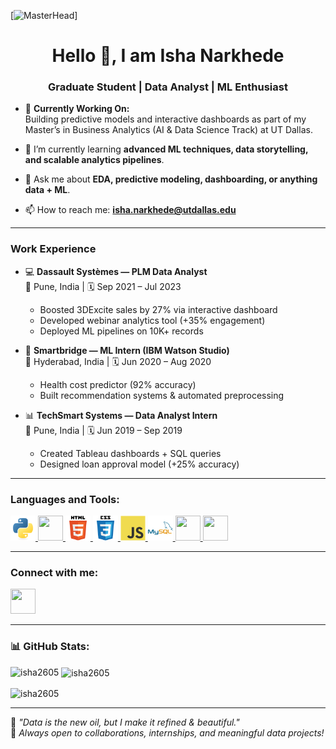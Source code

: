 [![MasterHead](https://github.com/IshaNarkhede/IshaNarkhede/blob/main/header.png)]
<h1 align="center">Hello 👋, I am Isha Narkhede</h1>
<h3 align="center">Graduate Student | Data Analyst | ML Enthusiast</h3>

- 🔭 **Currently Working On:**  
  Building predictive models and interactive dashboards as part of my Master’s in Business Analytics (AI & Data Science Track) at UT Dallas.

- 🌱 I’m currently learning **advanced ML techniques, data storytelling, and scalable analytics pipelines**.

- 💬 Ask me about **EDA, predictive modeling, dashboarding, or anything data + ML**.

- 📫 How to reach me: **isha.narkhede@utdallas.edu**

---

<h3 align="left">Work Experience</h3>

- 💻 **Dassault Systèmes — PLM Data Analyst**  
  📍 Pune, India | 🗓️ Sep 2021 – Jul 2023  
  - Boosted 3DExcite sales by 27% via interactive dashboard  
  - Developed webinar analytics tool (+35% engagement)  
  - Deployed ML pipelines on 10K+ records  

- 🧠 **Smartbridge — ML Intern (IBM Watson Studio)**  
  📍 Hyderabad, India | 🗓️ Jun 2020 – Aug 2020  
  - Health cost predictor (92% accuracy)  
  - Built recommendation systems & automated preprocessing  

- 📊 **TechSmart Systems — Data Analyst Intern**  
  📍 Pune, India | 🗓️ Jun 2019 – Sep 2019  
  - Created Tableau dashboards + SQL queries  
  - Designed loan approval model (+25% accuracy)

---

<h3 align="left">Languages and Tools:</h3>
<p align="left">
<a href="https://www.python.org" target="_blank"> <img src="https://raw.githubusercontent.com/devicons/devicon/master/icons/python/python-original.svg" width="40" height="40"/> </a>
<a href="https://www.r-project.org/" target="_blank"> <img src="https://www.vectorlogo.zone/logos/r-project/r-project-icon.svg" width="40" height="40"/> </a>
<a href="https://developer.mozilla.org/en-US/docs/Web/HTML" target="_blank"> <img src="https://raw.githubusercontent.com/devicons/devicon/master/icons/html5/html5-original-wordmark.svg" width="40" height="40"/> </a>
<a href="https://developer.mozilla.org/en-US/docs/Web/CSS" target="_blank"> <img src="https://raw.githubusercontent.com/devicons/devicon/master/icons/css3/css3-original-wordmark.svg" width="40" height="40"/> </a>
<a href="https://www.javascript.com/" target="_blank"> <img src="https://raw.githubusercontent.com/devicons/devicon/master/icons/javascript/javascript-original.svg" width="40" height="40"/> </a>
<a href="https://www.mysql.com/" target="_blank"> <img src="https://raw.githubusercontent.com/devicons/devicon/master/icons/mysql/mysql-original-wordmark.svg" width="40" height="40"/> </a>
<a href="https://www.tableau.com/" target="_blank"> <img src="https://cdn.worldvectorlogo.com/logos/tableau-software.svg" width="40" height="40"/> </a>
<a href="https://scikit-learn.org/" target="_blank"> <img src="https://upload.wikimedia.org/wikipedia/commons/0/05/Scikit_learn_logo_small.svg" width="40" height="40"/> </a>
</p>

---

<h3 align="left">Connect with me:</h3>
<p align="left">
<a href="https://linkedin.com/in/isha-narkhede" target="blank"><img src="https://raw.githubusercontent.com/rahuldkjain/github-profile-readme-generator/master/src/images/icons/Social/linked-in-alt.svg" width="40" height="40"/></a>
</p>

---

<h3 align="left">📊 GitHub Stats:</h3>
<p><img align="left" src="https://github-readme-stats.vercel.app/api/top-langs?username=isha2605&show_icons=true&locale=en&layout=compact" alt="isha2605" /></p>

<p>&nbsp;<img align="center" src="https://github-readme-stats.vercel.app/api?username=isha2605&show_icons=true&locale=en" alt="isha2605" /></p>

<p><img align="center" src="https://github-readme-streak-stats.herokuapp.com/?user=isha2605&" alt="isha2605" /></p>

---

💬 *"Data is the new oil, but I make it refined & beautiful."*  
🧡 *Always open to collaborations, internships, and meaningful data projects!*
